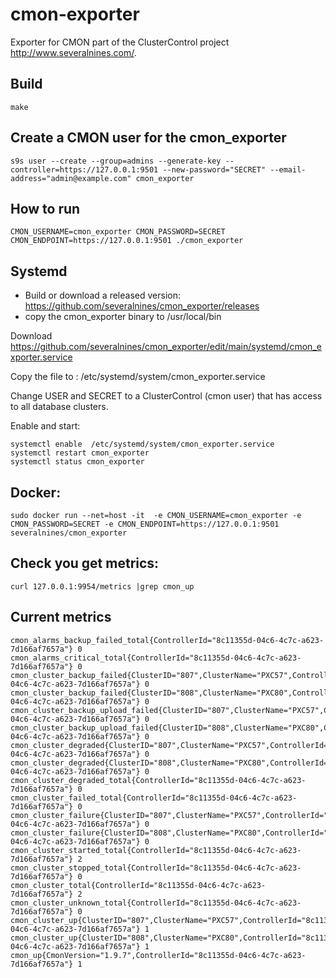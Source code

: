# cmon-exporter
Exporter for CMON part of the ClusterControl project http://www.severalnines.com/.

## Build
```
make
```

## Create a CMON user for the cmon_exporter
```
s9s user --create --group=admins --generate-key --controller=https://127.0.0.1:9501 --new-password="SECRET" --email-address="admin@example.com" cmon_exporter
```


## How to run
```
CMON_USERNAME=cmon_exporter CMON_PASSWORD=SECRET CMON_ENDPOINT=https://127.0.0.1:9501 ./cmon_exporter
```

## Systemd

- Build or download a released version: https://github.com/severalnines/cmon_exporter/releases
- copy the cmon_exporter binary to /usr/local/bin

Download
https://github.com/severalnines/cmon_exporter/edit/main/systemd/cmon_exporter.service

Copy the file to :
/etc/systemd/system/cmon_exporter.service

Change USER and SECRET to a ClusterControl (cmon user) that has access to all database clusters.

Enable and start:
```
systemctl enable  /etc/systemd/system/cmon_exporter.service
systemctl restart cmon_exporter
systemctl status cmon_exporter
```

## Docker:
```
sudo docker run --net=host -it  -e CMON_USERNAME=cmon_exporter -e CMON_PASSWORD=SECRET -e CMON_ENDPOINT=https://127.0.0.1:9501  severalnines/cmon_exporter
```
## Check you get metrics:
```
curl 127.0.0.1:9954/metrics |grep cmon_up
```

## Current metrics
```
cmon_alarms_backup_failed_total{ControllerId="8c11355d-04c6-4c7c-a623-7d166af7657a"} 0
cmon_alarms_critical_total{ControllerId="8c11355d-04c6-4c7c-a623-7d166af7657a"} 0
cmon_cluster_backup_failed{ClusterID="807",ClusterName="PXC57",ControllerId="8c11355d-04c6-4c7c-a623-7d166af7657a"} 0
cmon_cluster_backup_failed{ClusterID="808",ClusterName="PXC80",ControllerId="8c11355d-04c6-4c7c-a623-7d166af7657a"} 0
cmon_cluster_backup_upload_failed{ClusterID="807",ClusterName="PXC57",ControllerId="8c11355d-04c6-4c7c-a623-7d166af7657a"} 0
cmon_cluster_backup_upload_failed{ClusterID="808",ClusterName="PXC80",ControllerId="8c11355d-04c6-4c7c-a623-7d166af7657a"} 0
cmon_cluster_degraded{ClusterID="807",ClusterName="PXC57",ControllerId="8c11355d-04c6-4c7c-a623-7d166af7657a"} 0
cmon_cluster_degraded{ClusterID="808",ClusterName="PXC80",ControllerId="8c11355d-04c6-4c7c-a623-7d166af7657a"} 0
cmon_cluster_degraded_total{ControllerId="8c11355d-04c6-4c7c-a623-7d166af7657a"} 0
cmon_cluster_failed_total{ControllerId="8c11355d-04c6-4c7c-a623-7d166af7657a"} 0
cmon_cluster_failure{ClusterID="807",ClusterName="PXC57",ControllerId="8c11355d-04c6-4c7c-a623-7d166af7657a"} 0
cmon_cluster_failure{ClusterID="808",ClusterName="PXC80",ControllerId="8c11355d-04c6-4c7c-a623-7d166af7657a"} 0
cmon_cluster_started_total{ControllerId="8c11355d-04c6-4c7c-a623-7d166af7657a"} 2
cmon_cluster_stopped_total{ControllerId="8c11355d-04c6-4c7c-a623-7d166af7657a"} 0
cmon_cluster_total{ControllerId="8c11355d-04c6-4c7c-a623-7d166af7657a"} 2
cmon_cluster_unknown_total{ControllerId="8c11355d-04c6-4c7c-a623-7d166af7657a"} 0
cmon_cluster_up{ClusterID="807",ClusterName="PXC57",ControllerId="8c11355d-04c6-4c7c-a623-7d166af7657a"} 1
cmon_cluster_up{ClusterID="808",ClusterName="PXC80",ControllerId="8c11355d-04c6-4c7c-a623-7d166af7657a"} 1
cmon_up{CmonVersion="1.9.7",ControllerId="8c11355d-04c6-4c7c-a623-7d166af7657a"} 1
```
